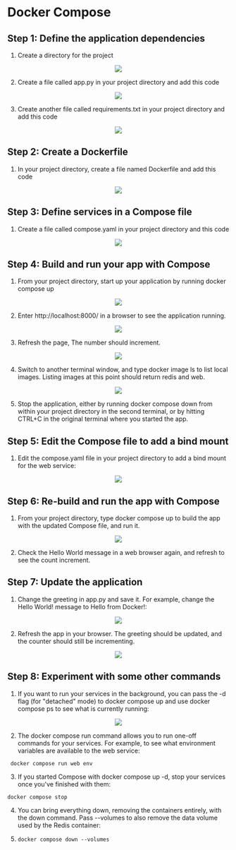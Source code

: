 # Docker Compose

## Step 1: Define the application dependencies

1. Create a directory for the project
<div align="center"><img src="gambar-01.png"></div>

2. Create a file called app.py in your project directory and add this code
<div align="center"><img src="gambar-02.png"></div>

3. Create another file called requirements.txt in your project directory and add this code
<div align="center"><img src="gambar-03.png"></div>

## Step 2: Create a Dockerfile

1. In your project directory, create a file named Dockerfile and add this code
<div align="center"><img src="gambar-04.png"></div>

## Step 3: Define services in a Compose file

1. Create a file called compose.yaml in your project directory and this code 
<div align="center"><img src="gambar-05.png"></div>

## Step 4: Build and run your app with Compose

1. From your project directory, start up your application by running docker compose up
<div align="center"><img src="gambar-06.png"></div>


2. Enter http://localhost:8000/ in a browser to see the application running.
<div align="center"><img src="gambar-07.png"></div>

3. Refresh the page, The number should increment. 
<div align="center"><img src="gambar-08.png"></div>

4. Switch to another terminal window, and type docker image ls to list local images. Listing images at this point should return redis and web. 
<div align="center"><img src="gambar-09.png"></div>

5. Stop the application, either by running docker compose down from within your project directory in the second terminal, or by hitting CTRL+C in the original terminal where you started the app. 

## Step 5: Edit the Compose file to add a bind mount

1. Edit the compose.yaml file in your project directory to add a bind mount for the web service:
<div align="center"><img src="gambar-10.png"></div>

## Step 6: Re-build and run the app with Compose

1. From your project directory, type docker compose up to build the app with the updated Compose file, and run it.
<div align="center"><img src="gambar-11.png"></div>

2. Check the Hello World message in a web browser again, and refresh to see the count increment.

## Step 7: Update the application
1. Change the greeting in app.py and save it. For example, change the Hello World! message to Hello from Docker!:
<div align="center"><img src="gambar-12.png"></div>

2. Refresh the app in your browser. The greeting should be updated, and the counter should still be incrementing.
<div align="center"><img src="gambar-13.png"></div>

## Step 8: Experiment with some other commands
1. If you want to run your services in the background, you can pass the -d flag (for "detached" mode) to docker compose up and use docker compose ps to see what is currently running:
<div align="center"><img src="gambar-14.png"></div>

2. The docker compose run command allows you to run one-off commands for your services. For example, to see what environment variables are available to the web service:
```
 docker compose run web env
```
3. If you started Compose with docker compose up -d, stop your services once you've finished with them:
```
docker compose stop
```
4. You can bring everything down, removing the containers entirely, with the down command. Pass --volumes to also remove the data volume used by the Redis container:
5. ```
   docker compose down --volumes
   ```
